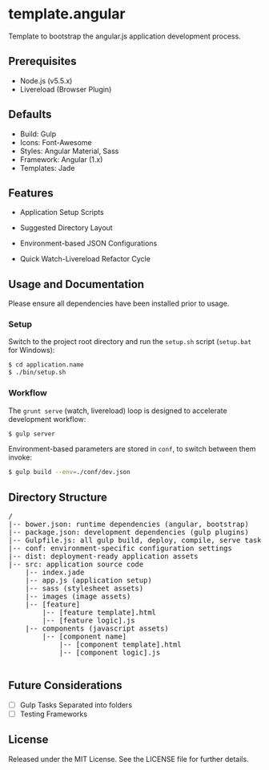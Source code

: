 template.angular
=================

Template to bootstrap the angular.js application development process.

Prerequisites
-------------
* Node.js (v5.5.x)
* Livereload (Browser Plugin)

Defaults
--------
* Build: Gulp
* Icons: Font-Awesome
* Styles: Angular Material, Sass
* Framework: Angular (1.x)
* Templates: Jade

Features
--------
* Application Setup Scripts
* Suggested Directory Layout
* Environment-based JSON Configurations

* Quick Watch-Livereload Refactor Cycle

Usage and Documentation
-----------------------
Please ensure all dependencies have been installed prior to usage.

### Setup

Switch to the project root directory and run the `setup.sh` script (`setup.bat` for Windows):
```bash
$ cd application.name
$ ./bin/setup.sh
```

### Workflow
The `grunt serve` (watch, livereload) loop is designed to accelerate development workflow:
```bash
$ gulp server
```

Environment-based parameters are stored in `conf`, to switch between them invoke:
```bash
$ gulp build --env=./conf/dev.json
```

Directory Structure
-------------------
<pre>
/
|-- bower.json: runtime dependencies (angular, bootstrap)
|-- package.json: development dependencies (gulp plugins)
|-- Gulpfile.js: all gulp build, deploy, compile, serve tasks
|-- conf: environment-specific configuration settings
|-- dist: deployment-ready application assets
|-- src: application source code
    |-- index.jade
    |-- app.js (application setup)
    |-- sass (stylesheet assets)
    |-- images (image assets)
    |-- [feature]
        |-- [feature template].html
        |-- [feature logic].js
    |-- components (javascript assets)
        |-- [component name]
            |-- [component template].html
            |-- [component logic].js

</pre>

Future Considerations
---------------------
* [ ] Gulp Tasks Separated into folders
* [ ] Testing Frameworks

License
-------
Released under the MIT License.  See the LICENSE file for further details.
